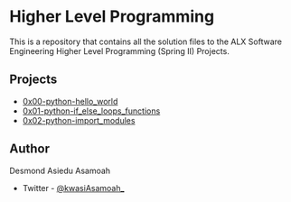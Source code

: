 # Higher Level Programming

This is a repository that contains all the solution files to the 
ALX Software Engineering Higher Level Programming (Spring II) Projects.

## Projects

- [0x00-python-hello_world](./0x00-python-hello_world)
- [0x01-python-if_else_loops_functions](./0x01-python-if_else_loops_functions)
- [0x02-python-import_modules](./0x02-python-import_modules)

## Author

Desmond Asiedu Asamoah

- Twitter - [@kwasiAsamoah_](https://www.twitter.com/kwasiAsamoah_)
